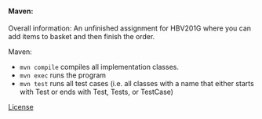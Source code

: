 #### Maven:

Overall information:
An unfinished assignment for HBV201G where you can add items to basket and then finish the order.

Maven:

- `mvn compile` compiles all implementation classes.
- `mvn exec` runs the program
- `mvn test` runs all test cases (i.e. all classes with a name that either starts with Test or ends with Test, Tests, or
  TestCase)

[License](LICENSE)
